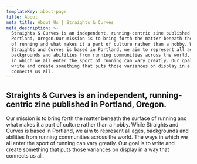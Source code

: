 ```yaml
---
templateKey: about-page
title: About
meta_title: About Us | Straights & Curves
meta_description: >-
  Straights & Curves is an independent, running-centric zine published in
  Portland, Oregon.Our mission is to bring forth the matter beneath the surface
  of running and what makes it a part of culture rather than a hobby. While
  Straights and Curves is based in Portland, we aim to represent all ages,
  backgrounds and abilities from running communities across the world. The ways
  in which we all enter the sport of running can vary greatly. Our goal is to
  write and create something that puts those variances on display in a way that
  connects us all.
---
```

## Straights & Curves is an independent, running-centric zine published in Portland, Oregon.

Our mission is to bring forth the matter beneath the surface of running and what makes it a part of culture rather than a hobby. While Straights and Curves is based in Portland, we aim to represent all ages, backgrounds and abilities from running communities across the world. The ways in which we all enter the sport of running can vary greatly. Our goal is to write and create something that puts those variances on display in a way that connects us all.
